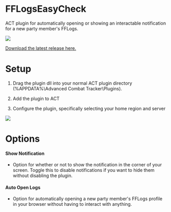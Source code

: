 # FFLogsEasyCheck
ACT plugin for automatically opening or showing an interactable notification for a new party member's FFLogs.

![](https://imgur.com/eW015DG.png)

[Download the latest release here.](https://github.com/RuinIv/FFLogsEasyCheck/releases/latest)

# Setup
1. Drag the plugin dll into your normal ACT plugin directory (%APPDATA%\Advanced Combat Tracker\Plugins).

2. Add the plugin to ACT

3. Configure the plugin, specifically selecting your home region and server

![](https://i.imgur.com/MMpR0Bx.png)

# Options
#### Show Notification
- Option for whether or not to show the notification in the corner of your screen. Toggle this to disable notifications if you want to hide them without disabling the plugin.

#### Auto Open Logs
- Option for automatically opening a new party member's FFLogs profile in your browser without having to interact with anything.

